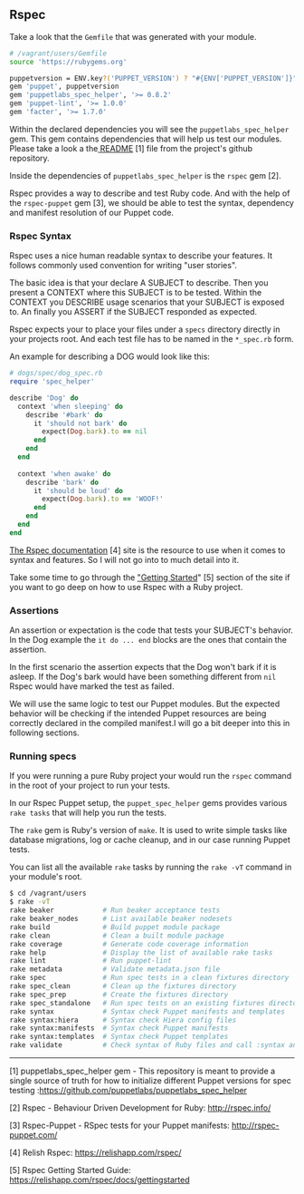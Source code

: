 ## Rspec

Take a look that the `Gemfile` that was generated with your module.

```bash
# /vagrant/users/Gemfile
source 'https://rubygems.org'

puppetversion = ENV.key?('PUPPET_VERSION') ? "#{ENV['PUPPET_VERSION']}" : ['>= 3.3']
gem 'puppet', puppetversion
gem 'puppetlabs_spec_helper', '>= 0.8.2'
gem 'puppet-lint', '>= 1.0.0'
gem 'facter', '>= 1.7.0'
```

Within the declared dependencies you will see the `puppetlabs_spec_helper` gem. This gem contains dependencies that will help us test our modules. Please take a look a the[ README](https://github.com/puppetlabs/puppetlabs_spec_helper) [1] file from the project's github repository.

Inside the dependencies of `puppetlabs_spec_helper` is the `rspec` gem [2]. 

Rspec provides a way to describe and test Ruby code. And with the help of the `rspec-puppet` gem [3], we should be able to test the syntax, dependency and manifest resolution of our Puppet code.

### Rspec Syntax

Rspec uses a nice human readable syntax to describe your features. It follows commonly used convention for writing "user stories". 

The basic idea is that your declare A SUBJECT to describe. Then you present a CONTEXT where this SUBJECT is to be tested. Within the CONTEXT you DESCRIBE usage scenarios that your SUBJECT is exposed to. An finally you ASSERT if the SUBJECT responded as expected.

Rspec expects your to place your files under a `specs` directory directly in your projects root. And each test file has to be named in the `*_spec.rb` form. 

An example for describing a DOG would look like this:

```ruby
# dogs/spec/dog_spec.rb
require 'spec_helper'

describe 'Dog' do
  context 'when sleeping' do
    describe '#bark' do
      it 'should not bark' do
        expect(Dog.bark).to == nil
      end
    end
  end
  
  context 'when awake' do
    describe 'bark' do
      it 'should be loud' do
        expect(Dog.bark).to == 'WOOF!'
      end
    end
  end
end
```

[The Rspec documentation](https://relishapp.com/rspec/) [4] site is the resource to use when it comes to syntax and features. So I will not go into to much detail into it. 

Take some time to go through the ["Getting Started](https://relishapp.com/rspec/docs/gettingstarted)" [5] section of the site if you want to go deep on how to use Rspec with a Ruby project.

### Assertions

An assertion or expectation is the code that tests your SUBJECT's behavior. In the Dog example the `it do ... end` blocks are the ones that contain the assertion.

In the first scenario the assertion expects that the Dog won't bark if it is asleep. If the Dog's bark would have been something different from `nil` Rspec would have marked the test as failed.

We will use the same logic to test our Puppet modules. But the expected behavior will be checking if the intended Puppet resources are being correctly declared in the compiled manifest.I will go a bit deeper into this in following sections.


### Running specs

If you were running a pure Ruby project your would run the `rspec` command in the root of your project to run your tests.

In our Rspec Puppet setup, the `puppet_spec_helper` gems provides various `rake tasks` that will help you run the tests.

The `rake` gem is Ruby's version of `make`. It is used to write simple tasks like database migrations, log or cache cleanup, and in our case running Puppet tests.

You can list all the available `rake` tasks by running the `rake -vT` command in your module's root.

```bash
$ cd /vagrant/users
$ rake -vT
rake beaker            # Run beaker acceptance tests
rake beaker_nodes      # List available beaker nodesets
rake build             # Build puppet module package
rake clean             # Clean a built module package
rake coverage          # Generate code coverage information
rake help              # Display the list of available rake tasks
rake lint              # Run puppet-lint
rake metadata          # Validate metadata.json file
rake spec              # Run spec tests in a clean fixtures directory
rake spec_clean        # Clean up the fixtures directory
rake spec_prep         # Create the fixtures directory
rake spec_standalone   # Run spec tests on an existing fixtures directory
rake syntax            # Syntax check Puppet manifests and templates
rake syntax:hiera      # Syntax check Hiera config files
rake syntax:manifests  # Syntax check Puppet manifests
rake syntax:templates  # Syntax check Puppet templates
rake validate          # Check syntax of Ruby files and call :syntax and :metadata / Validate manifests, templates, and ruby files
```




---

[1] puppetlabs_spec_helper gem - This repository is meant to provide a single source of truth for how to initialize different Puppet versions for spec testing :https://github.com/puppetlabs/puppetlabs_spec_helper

[2] Rspec - Behaviour Driven Development for Ruby: http://rspec.info/

[3] Rspec-Puppet - RSpec tests for your Puppet manifests: http://rspec-puppet.com/

[4] Relish Rspec: https://relishapp.com/rspec/

[5] Rspec Getting Started Guide: https://relishapp.com/rspec/docs/gettingstarted

